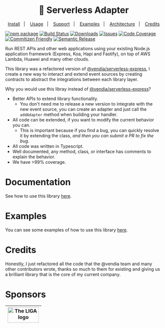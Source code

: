 <h1 align="center">
  🚀 Serverless Adapter
</h1>

<p align="center">
  <a href="#install">Install</a>&nbsp;&nbsp;&nbsp;|&nbsp;&nbsp;&nbsp;
  <a href="#usage">Usage</a>&nbsp;&nbsp;&nbsp;|&nbsp;&nbsp;&nbsp;
  <a href="#support">Support</a>&nbsp;&nbsp;&nbsp;|&nbsp;&nbsp;&nbsp;
  <a href="#examples">Examples</a>&nbsp;&nbsp;&nbsp;|&nbsp;&nbsp;&nbsp;
  <a href="#architecture">Architecture</a>&nbsp;&nbsp;&nbsp;|&nbsp;&nbsp;&nbsp;
  <a href="#credits">Credits</a>
</p>

[![npm package][npm-img]][npm-url]
[![Build Status][build-img]][build-url]
[![Downloads][downloads-img]][downloads-url]
[![Issues][issues-img]][issues-url]
[![Code Coverage][codecov-img]][codecov-url]
[![Commitizen Friendly][commitizen-img]][commitizen-url]
[![Semantic Release][semantic-release-img]][semantic-release-url]

Run REST APIs and other web applications using your existing Node.js application framework (Express, Koa, Hapi and
Fastify), on top of AWS Lambda, Huawei and many other clouds.

This library was a refactored version of [@vendia/serverless-express](https://github.com/vendia/serverless-express), I
create a new way to interact and extend event sources by creating contracts to abstract the integrations between each
library layer.

Why you would use this libray instead of [@vendia/serverless-express](https://github.com/vendia/serverless-express)?

- Better APIs to extend library functionality.
  - You don't need me to release a new version to integrate with the new event source, you can create an adapter and
    just call the `addAdapter` method when building your handler.
- All code can be extended, if you want to modify the current behavior you can.
  - This is important because if you find a bug, you can quickly resolve it by extending the class, _and then you can
    submit a PR to fix the bug_.
- All code was written in Typescript.
- Well documented, any method, class, or interface has comments to explain the behavior.
- We have >99% coverage.

# Documentation

See how to use this library [here](https://serverless-adapter.viniciusl.com.br/docs/category/getting-started).

# Examples

You can see some examples of how to use this library [here](https://github.com/H4ad/serverless-adapter-examples).

# Credits

Honestly, I just refactored all the code that the @vendia team and many other contributors wrote, thanks so much to them
for existing and giving us a brilliant library that is the core of my current company.

# Sponsors

| <a href="https://liga.facens.br/"><img height="50" src="https://mlogu6g7z5ex.i.optimole.com/yEwfkqo-4R0ttNtd/w:auto/h:auto/q:mauto/f:avif/http://liga.facens.br/wp-content/uploads/2020/03/logo-1.png" title="The LIGA logo" width="100"/></a> |
|------------------------------------------------------------------------------------------------------------------------------------------------------------------------------------------------------------------------------------------------|


[build-img]:https://github.com/H4ad/serverless-adapter/actions/workflows/release.yml/badge.svg

[build-url]:https://github.com/H4ad/serverless-adapter/actions/workflows/release.yml

[downloads-img]:https://img.shields.io/npm/dt/serverless-adapter

[downloads-url]:https://www.npmtrends.com/@h4ad/serverless-adapter

[npm-img]:https://img.shields.io/npm/v/@h4ad/serverless-adapter

[npm-url]:https://www.npmjs.com/package/@h4ad/serverless-adapter

[issues-img]:https://img.shields.io/github/issues/H4ad/serverless-adapter

[issues-url]:https://github.com/H4ad/serverless-adapter/issues

[codecov-img]:https://codecov.io/gh/H4ad/serverless-adapter/branch/main/graph/badge.svg

[codecov-url]:https://codecov.io/gh/H4ad/serverless-adapter

[semantic-release-img]:https://img.shields.io/badge/%20%20%F0%9F%93%A6%F0%9F%9A%80-semantic--release-e10079.svg

[semantic-release-url]:https://github.com/semantic-release/semantic-release

[commitizen-img]:https://img.shields.io/badge/commitizen-friendly-brightgreen.svg

[commitizen-url]:http://commitizen.github.io/cz-cli/
